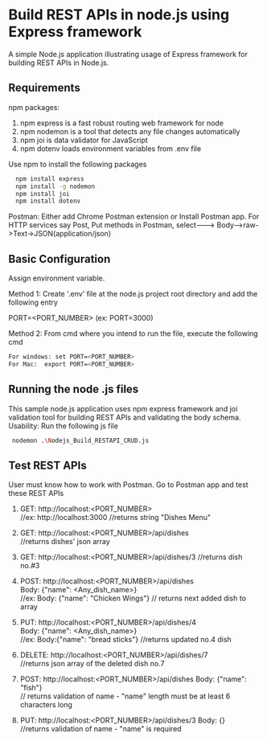# Build REST APIs in node.js using Express framework
A simple Node.js application illustrating usage of Express framework for building REST APIs in Node.js.

## Requirements
npm packages:
1) npm express is a fast robust routing web framework for node
2) npm nodemon is a tool that detects any file changes automatically
3) npm joi is data validator for JavaScript
3) npm dotenv loads environment variables from .env file

Use npm to install the following packages 
```bash
  npm install express
  npm install -g nodemon
  npm install joi
  npm install dotenv
```
Postman: Either add Chrome Postman extension or Install Postman app. For HTTP services say Post, Put methods in Postman, select---> Body-->raw->Text->JSON(application/json)

 
## Basic Configuration
Assign environment variable.

Method 1: Create '.env' file at the node.js project root directory and add the following entry

PORT=<PORT_NUMBER> (ex: PORT=3000)

Method 2: From cmd where you intend to run the file, execute the following cmd
```bash
For windows: set PORT=<PORT_NUMBER> 
For Mac:  export PORT=<PORT_NUMBER>
```

## Running the node .js files
This sample node.js application uses npm express framework and joi validation tool for building REST APIs and validating the body schema.
Usability: Run the following js file
```bash
 nodemon .\Nodejs_Build_RESTAPI_CRUD.js
```

## Test REST APIs
User must know how to work with Postman.
Go to Postman app and test these REST APIs
1) GET: http://localhost:<PORT_NUMBER>   
  //ex: http://localhost:3000 
  //returns string "Dishes Menu"
  
2) GET:  http://localhost:<PORT_NUMBER>/api/dishes   
  //returns dishes' json array
  
3) GET: http://localhost:<PORT_NUMBER>/api/dishes/3 
  //returns dish no.#3
  
4) POST: http://localhost:<PORT_NUMBER>/api/dishes   
   Body: {"name": <Any_dish_name>}   
   //ex: Body: {"name": "Chicken Wings"} 
   // returns next added dish to array
   
5) PUT: http://localhost:<PORT_NUMBER>/api/dishes/4   
   Body: {"name": <Any_dish_name>}   
   //ex: Body:{"name": "bread sticks"} 
   //returns updated no.4 dish
   
6) DELETE:  http://localhost:<PORT_NUMBER>/api/dishes/7  
   //returns json array of the deleted dish no.7
   
7) POST: http://localhost:<PORT_NUMBER>/api/dishes
   Body: {"name": "fish"}  
   // returns validation of name - "name" length must be at least 6 characters long
   
8) PUT:  http://localhost:<PORT_NUMBER>/api/dishes/3
   Body: {}   
   //returns validation of name - "name" is required
